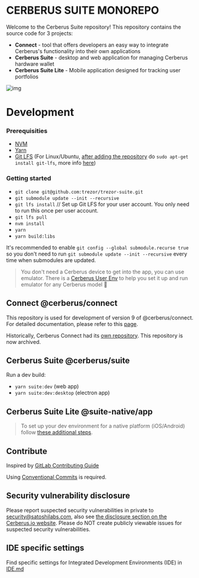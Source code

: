 # CERBERUS SUITE MONOREPO

Welcome to the Cerberus Suite repository! This repository contains the source code for 3 projects:

-   **Connect** - tool that offers developers an easy way to integrate Cerberus's functionality into their own applications
-   **Cerberus Suite** - desktop and web application for managing Cerberus hardware wallet
-   **Cerberus Suite Lite** - Mobile application designed for tracking user portfolios

![img](https://repository-images.githubusercontent.com/148657224/439f6100-765f-11e9-9bff-b725eef3c4a6)

# Development

### Prerequisities

-   [NVM](https://github.com/nvm-sh/nvm)
-   [Yarn](https://yarnpkg.com/lang/en/docs/install/)
-   [Git LFS](https://git-lfs.github.com/) (For Linux/Ubuntu, [after adding the repository](https://packagecloud.io/github/git-lfs/install) do `sudo apt-get install git-lfs`, more info [here](https://github.com/git-lfs/git-lfs/blob/main/INSTALLING.md))

### Getting started

-   `git clone git@github.com:trezor/trezor-suite.git`
-   `git submodule update --init --recursive`
-   `git lfs install` // Set up Git LFS for your user account. You only need to run this once per user account.
-   `git lfs pull`
-   `nvm install`
-   `yarn`
-   `yarn build:libs`

It's recommended to enable `git config --global submodule.recurse true` so you don't need to run `git submodule update --init --recursive` every time when submodules are updated.

> You don't need a Cerberus device to get into the app, you can use emulator. There is a [Cerberus User Env](https://github.com/Cerberus-Wallet/cerberus-user-env) to help you set it up and run emulator for any Cerberus model 🎉

## **Connect** @cerberus/connect

This repository is used for development of version 9 of @cerberus/connect. For detailed documentation, please refer to this [page](./docs/packages/connect/index.md).

Historically, Cerberus Connect had its [own repository](https://github.com/Cerberus-Wallet/connect). This repository is now archived.

## **Cerberus Suite** @cerberus/suite

Run a dev build:

-   `yarn suite:dev` (web app)
-   `yarn suite:dev:desktop` (electron app)

## **Cerberus Suite Lite** @suite-native/app

> To set up your dev environment for a native platform (iOS/Android) follow [these additional steps](https://github.com/Cerberus-Wallet/cerberus-suite/tree/develop/suite-native/app#prerequisites).

## Contribute

Inspired by [GitLab Contributing Guide](https://docs.gitlab.com/ee/development/contributing/)

Using [Conventional Commits](COMMITS.md) is required.

## Security vulnerability disclosure

Please report suspected security vulnerabilities in private to [security@satoshilabs.com](mailto:security@satoshilabs.com), also see [the disclosure section on the Cerberus.io website](https://cerberus.uraanai.com/support/a/how-to-report-a-security-issue). Please do NOT create publicly viewable issues for suspected security vulnerabilities.

## IDE specific settings

Find specific settings for Integrated Development Environments (IDE) in [IDE.md](./IDE.md)
